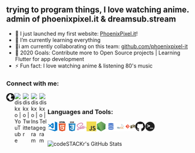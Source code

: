 ## trying to program things, I love watching anime. admin of phoenixpixel.it & dreamsub.stream

- 🔭 I just launched my first website: [PhoenixPixel.it][website]!
- 🌱 I’m currently learning everything 
- 👯i am currently collaborating on this team: [github.com/phoenixpixel-it][phoenixpixel]
- 🥅 2020 Goals: Contribute more to Open Source projects | Learning Flutter for app development
- ⚡ Fun fact: I love watching anime & listening 80's music

### Connect with me:

[<img align="left" alt="phoenixpixel.com" width="22px" src="https://raw.githubusercontent.com/iconic/open-iconic/master/svg/globe.svg" />][website]
[<img align="left" alt="diskxo | YouTube" width="22px" src="https://cdn.jsdelivr.net/npm/simple-icons@v3/icons/youtube.svg" />][youtube]
[<img align="left" alt="diskxo | Twitter" width="22px" src="https://cdn.jsdelivr.net/npm/simple-icons@v3/icons/twitter.svg" />][twitter]
[<img align="left" alt="diskxo | Instagram" width="22px" src="https://cdn.jsdelivr.net/npm/simple-icons@v3/icons/instagram.svg" />][instagram]
[<img align="left" alt="diskxo | Telegram" width="22px" src="https://cdn.jsdelivr.net/npm/simple-icons@v3/icons/telegram.svg" />][Telegram]

<br />

### Languages and Tools:

<img align="left" alt="Visual Studio Code" width="26px" src="https://raw.githubusercontent.com/github/explore/80688e429a7d4ef2fca1e82350fe8e3517d3494d/topics/visual-studio-code/visual-studio-code.png" />
<img align="left" alt="HTML5" width="26px" src="https://raw.githubusercontent.com/github/explore/80688e429a7d4ef2fca1e82350fe8e3517d3494d/topics/html/html.png" />
<img align="left" alt="CSS3" width="26px" src="https://raw.githubusercontent.com/github/explore/80688e429a7d4ef2fca1e82350fe8e3517d3494d/topics/css/css.png" />
<img align="left" alt="Sass" width="26px" src="https://raw.githubusercontent.com/github/explore/80688e429a7d4ef2fca1e82350fe8e3517d3494d/topics/sass/sass.png" />
<img align="left" alt="JavaScript" width="26px" src="https://raw.githubusercontent.com/github/explore/80688e429a7d4ef2fca1e82350fe8e3517d3494d/topics/javascript/javascript.png" />

<img align="left" alt="Node.js" width="26px" src="https://raw.githubusercontent.com/github/explore/80688e429a7d4ef2fca1e82350fe8e3517d3494d/topics/nodejs/nodejs.png" />
<img align="left" alt="SQL" width="26px" src="https://raw.githubusercontent.com/github/explore/80688e429a7d4ef2fca1e82350fe8e3517d3494d/topics/sql/sql.png" />
<img align="left" alt="MySQL" width="26px" src="https://raw.githubusercontent.com/github/explore/80688e429a7d4ef2fca1e82350fe8e3517d3494d/topics/mysql/mysql.png" />
<img align="left" alt="Git" width="26px" src="https://raw.githubusercontent.com/github/explore/80688e429a7d4ef2fca1e82350fe8e3517d3494d/topics/git/git.png" />
<img align="left" alt="GitHub" width="26px" src="https://raw.githubusercontent.com/github/explore/78df643247d429f6cc873026c0622819ad797942/topics/github/github.png" />
<img align="left" alt="Terminal" width="26px" src="https://raw.githubusercontent.com/github/explore/80688e429a7d4ef2fca1e82350fe8e3517d3494d/topics/terminal/terminal.png" />

<br />
<br />
<br />

  <img align="left" alt="codeSTACKr's GitHub Stats" src="https://github-readme-stats.codestackr.vercel.app/api?username=diskxo&show_icons=true&hide_border=true" />



[website]: https://www.phoenixpixel.it
[phoenixpixel]: https://github.com/phoenixpixel-it
[twitter]: https://twitter.com/diskxo_
[youtube]: https://www.youtube.com/channel/UC1VPT4qglYpXyj1nt_sL2sA?view_as=subscriber
[instagram]: https://www.instagram.com/_disconight_/
[telegram]: https://t.me/diskxo/
